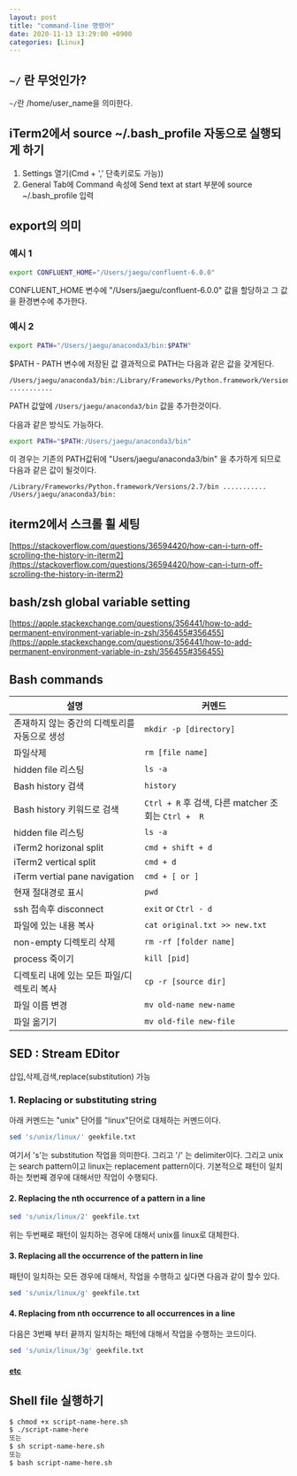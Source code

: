 ```yaml
---
layout: post
title: "command-line 명령어"
date: 2020-11-13 13:29:00 +0900
categories: [Linux]
---
```


## ```~/``` 란 무엇인가?
```~/```란 /home/user_name을 의미한다.

## iTerm2에서 source ~/.bash_profile 자동으로 실행되게 하기
1. Settings 열기(Cmd + ',' 단축키로도 가능))
2. General Tab에 Command 속성에 Send text at start 부분에 source ~/.bash_profile 입력

## export의 의미

### 예시 1

``` sh
export CONFLUENT_HOME="/Users/jaegu/confluent-6.0.0"
```

CONFLUENT_HOME 변수에 "/Users/jaegu/confluent-6.0.0" 값을 할당하고 그 값을 환경변수에 추가한다.

### 예시 2

``` sh
export PATH="/Users/jaegu/anaconda3/bin:$PATH"
```

$PATH - PATH 변수에 저장된 값
결과적으로 PATH는 다음과 같은 값을 갖게된다.

```
/Users/jaegu/anaconda3/bin:/Library/Frameworks/Python.framework/Versions/2.7/bin ...........
```
PATH 값앞에 ```/Users/jaegu/anaconda3/bin``` 값을 추가한것이다.

다음과 같은 방식도 가능하다.
``` sh
export PATH="$PATH:/Users/jaegu/anaconda3/bin"
```

이 경우는 기존의 PATH값뒤에 "Users/jaegu/anaconda3/bin" 을 추가하게 되므로 다음과 같은 값이 될것이다. 

```
/Library/Frameworks/Python.framework/Versions/2.7/bin ........... /Users/jaegu/anaconda3/bin:
```

## iterm2에서 스크롤 휠 세팅

[https://stackoverflow.com/questions/36594420/how-can-i-turn-off-scrolling-the-history-in-iterm2](https://stackoverflow.com/questions/36594420/how-can-i-turn-off-scrolling-the-history-in-iterm2)

## bash/zsh global variable setting

[https://apple.stackexchange.com/questions/356441/how-to-add-permanent-environment-variable-in-zsh/356455#356455](https://apple.stackexchange.com/questions/356441/how-to-add-permanent-environment-variable-in-zsh/356455#356455)

## Bash commands

| 설명 | 커멘드 
| --- | ---
| 존재하지 않는 중간의 디렉토리를 자동으로 생성 | ``` mkdir -p [directory] ```
| 파일삭제 | ``` rm [file name] ```
| hidden file 리스팅 | ``` ls -a ```
| Bash history 검색 | ``` history ```
| Bash history 키워드로 검색 | ``` Ctrl + R ``` 후 검색, 다른 matcher 조회는 ```Ctrl +  R ```
| hidden file 리스팅 | ``` ls -a ```
| iTerm2 horizonal split | ``` cmd + shift + d ```
| iTerm2 vertical split | ``` cmd + d ```
| iTerm vertial pane navigation | ```cmd + [ or ] ```
| 현재 절대경로 표시 | ``` pwd ```
| ssh 접속후 disconnect | ``` exit ``` or ``` Ctrl - d ```
| 파일에 있는 내용 복사 | ``` cat original.txt >> new.txt ```
| non-empty 디렉토리 삭제 | ``` rm -rf [folder name] ```
| process 죽이기 | ``` kill [pid] ```
| 디렉토리 내에 있는 모든 파일/디렉토리 복사 | ``` cp -r [source dir] ```
| 파일 이름 변경 | ``` mv old-name new-name ```
| 파일 옮기기 | ``` mv old-file new-file ```

## SED : Stream EDitor 

삽입,삭제,검색,replace(substitution) 가능

### 1. Replacing or substituting string

아래 커멘드는 "unix" 단어를 "linux"단어로 대체하는 커멘드이다.

``` sh
sed 's/unix/linux/' geekfile.txt
```

여기서 's'는 substitution 작업을 의미한다. 그리고 '/' 는 delimiter이다. 그리고 unix는 search pattern이고 linux는 replacement pattern이다. 기본적으로 패턴이 일치하는 첫번째 경우에 대해서만 작업이 수행되다.

#### 2. Replacing the nth occurrence of a pattern in a line

``` sh
sed 's/unix/linux/2' geekfile.txt
```

위는 두번째로 패턴이 일치하는 경우에 대해서 unix를 linux로 대체한다.

#### 3. Replacing all the occurrence of the pattern in line

패턴이 일치하는 모든 경우에 대해서, 작업을 수행하고 싶다면 다음과 같이 할수 있다.

``` sh
sed 's/unix/linux/g' geekfile.txt
```

#### 4. Replacing from nth occurrence to all occurrences in a line

다음은 3번째 부터 끝까지 일치하는 패턴에 대해서 작업을 수행하는 코드이다.

``` sh
sed 's/unix/linux/3g' geekfile.txt
```

#### [etc](https://www.geeksforgeeks.org/sed-command-in-linux-unix-with-examples/)

## Shell file 실행하기

``` sh
$ chmod +x script-name-here.sh
$ ./script-name-here
또는
$ sh script-name-here.sh
또는
$ bash script-name-here.sh
```

